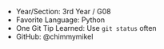 - Year/Section: 3rd Year / G08
- Favorite Language: Python
- One Git Tip Learned: Use `git status` often
- GitHub: @chimmymikel